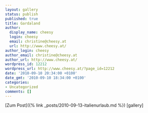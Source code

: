 ```yaml
---
layout: gallery
status: publish
published: true
title: Gardaland
author:
  display_name: cheesy
  login: cheesy
  email: christine@cheesy.at
  url: http://www.cheesy.at/
author_login: cheesy
author_email: christine@cheesy.at
author_url: http://www.cheesy.at/
wordpress_id: 12212
wordpress_url: http://www.cheesy.at/?page_id=12212
date: '2010-09-10 20:34:00 +0100'
date_gmt: '2010-09-10 18:34:00 +0100'
categories:
- Uncategorized
comments: []
---
```


[Zum Post]({% link _posts/2010-09-13-italienurlaub.md %})
[gallery]<!--:-->
